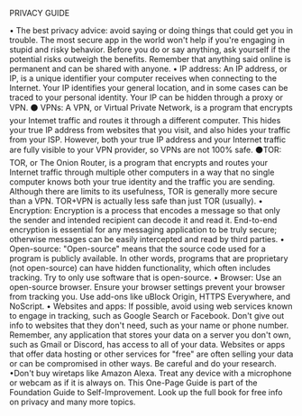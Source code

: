 PRIVACY GUIDE

• The best privacy advice: avoid saying or doing things that could get you in trouble. The most secure app in the world won't help if you're engaging in stupid and risky behavior. Before you do or say anything, ask yourself if the potential risks outweigh the benefits. Remember that anything said online is permanent and can be shared with anyone.
• IP address: An IP address, or IP, is a unique identifier your computer receives when connecting to the Internet. Your IP identifies your general location, and in some cases can be traced to your personal identity. Your IP can be hidden through a proxy or VPN.
⚫ VPNs: A VPN, or Virtual Private Network, is a program that encrypts your Intemet traffic and routes it through a different computer. This hides your true IP address from websites that you visit, and also hides your traffic from your ISP. However, both your true IP address and your Internet traffic are fully visible to your VPN provider, so VPNs are not 100% safe. ⚫TOR: TOR, or The Onion Router, is a program that encrypts and routes your Internet traffic through multiple other computers in a way that no single computer knows both your true identity and the traffic you are sending. Although there are limits to its usefulness, TOR is generally more secure than a VPN. TOR+VPN is actually less safe than just TOR (usually). • Encryption: Encryption is a process that encodes a message so that only the sender and intended recipient can decode it and read it. End-to-end encryption is essential for any messaging application to be truly secure; otherwise messages can be easily intercepted and read by third parties.
• Open-source: "Open-source" means that the source code used for a program is publicly available. In other words, programs that are proprietary (not open-source) can have hidden functionality, which often includes tracking. Try to only use software that is open-source.
• Browser: Use an open-source browser. Ensure your browser settings prevent your browser from tracking you. Use add-ons like uBlock Origin, HTTPS Everywhere, and NoScript.
• Websites and apps: If possible, avoid using web services known to engage in tracking, such as Google Search or Facebook. Don't give out info to websites that they don't need, such as your name or phone number. Remember, any application that stores your data on a server you don't own, such as Gmail or Discord, has access to all of your data. Websites or apps that offer data hosting or other services for "free" are often selling your data or can be compromised in other ways. Be careful and do your research.
•Don't buy wiretaps like Amazon Alexa. Treat any device with a microphone or webcam as if it is always on.
This One-Page Guide is part of the Foundation Guide to Self-Improvement. Look up the full book for free info on privacy and many more topics.